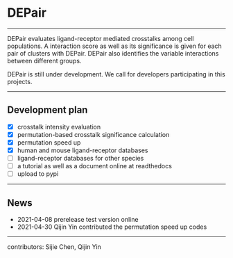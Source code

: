 # DEPair

---

DEPair evaluates ligand-receptor mediated crosstalks among cell populations. 
A interaction score as well as its significance is given for each pair of clusters with DEPair.
DEPair also identifies the variable interactions between different groups.

DEPair is still under development. We call for developers participating in this projects.

---
## Development plan

- [x] crosstalk intensity evaluation 
- [x] permutation-based crosstalk significance calculation
- [x] permutation speed up
- [x] human and mouse ligand-receptor databases
- [ ] ligand-receptor databases for other species 
- [ ] a tutorial as well as a document online at readthedocs
- [ ] upload to pypi

---

## News
- 2021-04-08  prerelease test version online
- 2021-04-30  Qijin Yin contributed the permutation speed up codes

---

contributors: Sijie Chen, Qijin Yin
